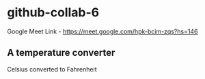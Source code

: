 # github-collab-6
Google Meet Link - https://meet.google.com/hpk-bcim-zqs?hs=146

## A temperature converter 
Celsius converted to Fahrenheit
